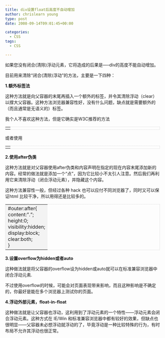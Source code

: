 ```yaml
---
title: div设置float后高度不自动增加
author: chrislearn young
type: post
date: 2008-09-14T09:01:45+00:00

categories:
  - CSS
tags:
  - CSS

---
```

如果您没有闭合(清除)浮动元素，它将造成的后果是&#8212;&#8211;div的高度不能自动增加。

目前用来清除“闭合(清除)浮动”的方法，主要是一下四种：

**1.额外标签法**

这种方法就是向父容器的末尾再插入一个额外的标签，并令其清除浮动（clear）以撑大父容器。这种方法浏览器兼容性好，没有什么问题，缺点就是需要额外的（而且通常是无语义的）标签。

我个人不喜欢这种方法，但是它确实是W3C推荐的方法

<table style="border: 1px dotted #cccccc; table-layout: fixed;" border="0" cellspacing="0" cellpadding="6" width="95%" align="center">
  <tr>
    <td bgcolor="#f3f3f3">
      <div style=&#8221;clear:both;&#8221;></div>
    </td>
  </tr>
</table>

或者使用

<table style="border: 1px dotted #cccccc; table-layout: fixed;" border="0" cellspacing="0" cellpadding="6" width="95%" align="center">
  <tr>
    <td bgcolor="#f3f3f3">
      <br style=&#8221;clear:both;&#8221; />
    </td>
  </tr>
</table>

**2.使用after伪类**

这种方法就是对父容器使用after伪类和内容声明在指定的现在内容末尾添加新的内容。经常的做法就是添加一个“点”，因为它比较小不太引人注意。然后我们再利用它来清除浮动（闭合浮动元素），并隐藏这个内容。

这种方法兼容性一般，但经过各种 hack 也可以应付不同浏览器了，同时又可以保证html 比较干净，所以用得还是比较多的。

<table style="border: 1px dotted #cccccc; table-layout: fixed;" border="0" cellspacing="0" cellpadding="6" width="95%" align="center">
  <tr>
    <td bgcolor="#f3f3f3">
      #outer:after{<br /> content:&#8221;.&#8221;;<br /> height:0;<br /> visibility:hidden;<br /> display:block;<br /> clear:both;<br /> }
    </td>
  </tr>
</table>

**3.设置overflow为hidden或者auto**

这种做法就是将父容器的overflow设为hidden或auto就可以在标准兼容浏览器中闭合浮动元素.

不过使用overflow的时候，可能会对页面表现带来影响，而且这种影响是不确定的，你最好是能在多个浏览器上测试你的页面。

**4.浮动外部元素，float-in-float**
  
这种做法就是让父容器也浮动，这利用到了浮动元素的一个特性——浮动元素会闭合浮动元素。这种方式在 IE/Win 和标准兼容浏览器中都有较好的效果，但缺点也很明显——父容器未必想浮动就浮动的了，毕竟浮动是一种比较特殊的行为，有时布局不允许其浮动也很正常。